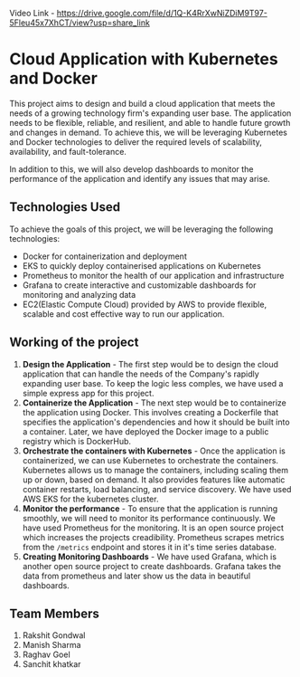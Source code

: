 Video Link - https://drive.google.com/file/d/1Q-K4RrXwNiZDiM9T97-5Fleu45x7XhCT/view?usp=share_link

# Cloud Application with Kubernetes and Docker

This project aims to design and build a cloud application that meets the needs of a growing technology firm's expanding user base. The application needs to be flexible, reliable, and resilient, and able to handle future growth and changes in demand. To achieve this, we will be leveraging Kubernetes and Docker technologies to deliver the required levels of scalability, availability, and fault-tolerance. 

In addition to this, we will also develop dashboards to monitor the performance of the application and identify any issues that may arise.

## Technologies Used

To achieve the goals of this project, we will be leveraging the following technologies:

- Docker for containerization and deployment
- EKS to quickly deploy containerised applications on Kubernetes
- Prometheus to monitor the health of our application and infrastructure
- Grafana to create interactive and customizable dashboards for monitoring and analyzing data
- EC2(Elastic Compute Cloud) provided by AWS to provide flexible, scalable and cost effective way to run our application.

## Working of the project
1. **Design the Application** - The first step would be to design the cloud application that can handle the needs of the Company's rapidly expanding user base. To keep the logic less comples, we have used a simple express app for this project.
2. **Containerize the Application** - The next step would be to containerize the application using Docker. This involves creating a Dockerfile that specifies the application's dependencies and how it should be built into a container. Later, we have deployed the Docker image to a public registry which is DockerHub.
3. **Orchestrate the containers with Kubernetes** - Once the application is containerized, we can use Kubernetes to orchestrate the containers. Kubernetes allows us to manage the containers, including scaling them up or down, based on demand. It also provides features like automatic container restarts, load balancing, and service discovery. We have used AWS EKS for the kubernetes cluster.
4. **Monitor the performance** - To ensure that the application is running smoothly, we will need to monitor its performance continuously. We have used Prometheus for the monitoring. It is an open source project which increases the projects creadibility. Prometheus scrapes metrics from the `/metrics` endpoint and stores it in it's time series database.
5. **Creating Monitoring Dashboards** - We have used Grafana, which is another open source project to create dashboards. Grafana takes the data from prometheus and later show us the data in beautiful dashboards.

## Team Members
1. Rakshit Gondwal
2. Manish Sharma
3. Raghav Goel
4. Sanchit khatkar
